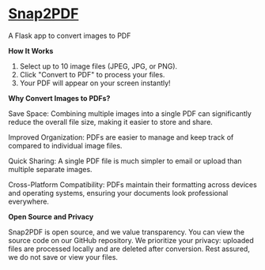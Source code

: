 # [Snap2PDF](https://www.snap2pdf.net)
A Flask app to convert images to PDF

**How It Works**

1. Select up to 10 image files (JPEG, JPG, or PNG).
2. Click "Convert to PDF" to process your files.
3. Your PDF will appear on your screen instantly!

**Why Convert Images to PDFs?**

Save Space: Combining multiple images into a single PDF can significantly reduce the overall file size, making it easier to store and share.

Improved Organization: PDFs are easier to manage and keep track of compared to individual image files.

Quick Sharing: A single PDF file is much simpler to email or upload than multiple separate images.

Cross-Platform Compatibility: PDFs maintain their formatting across devices and operating systems, ensuring your documents look professional everywhere.

**Open Source and Privacy**

Snap2PDF is open source, and we value transparency. You can view the source code on our GitHub repository. We prioritize your privacy: uploaded files are processed locally and are deleted after conversion. Rest assured, we do not save or view your files.
